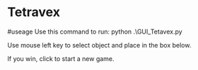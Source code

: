 # Tetravex

#useage
Use this command to run:
python .\GUI_Tetavex.py

Use mouse left key to select object and place in the box below.

If you win, click to start a new game.